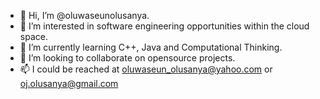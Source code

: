 - 👋 Hi, I’m @oluwaseunolusanya.
- 👀 I’m interested in software engineering opportunities within the cloud space.
- 🌱 I’m currently learning C++, Java and Computational Thinking.
- 💞️ I’m looking to collaborate on opensource projects.
- 📫 I could be reached at oluwaseun_olusanya@yahoo.com or oj.olusanya@gmail.com

<!---
oluwaseunolusanya/oluwaseunolusanya is a ✨ special ✨ repository because its `README.md` (this file) appears on your GitHub profile.
You can click the Preview link to take a look at your changes.
--->
